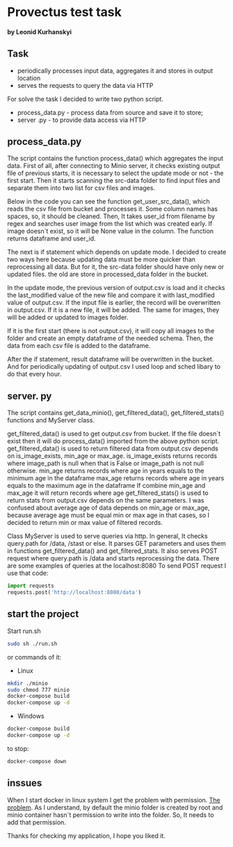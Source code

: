 # Provectus test task
#### by Leonid Kurhanskyi

## Task
- periodically processes input data, aggregates it and stores in output location
- serves the requests to query the data via HTTP

For solve the task I decided to write two python script.
- process_data.py - process data from source and save it to store;
- server .py - to provide data access via HTTP   

## process_data.py
The script contains the function process_data() which aggregates the input data.
First of all, after connecting to Minio server, it checks existing output file of previous starts, it is necessary to select the update mode or not - the first start. Then it starts scanning the src-data folder to find input files and separate them into two list for csv files and images.

Below in the code you can see the function get_user_src_data(), which reads the csv file from bucket and processes it. Some column names has spaces, so, it should be cleaned. Then, It takes user_id from filename by regex and searches user image from the list which was created early. If image doesn`t exist, so it will be None value in the column. The function returns dataframe and user_id.

The next is if statement which depends on update mode. I decided to create two ways here because updating data must be more quicker than reprocessing all data. But for it, the src-data folder should have only new or updated files. the old are store in processed_data folder in the bucket.

In the update mode, the previous version of output.csv is load and it checks the last_modified value of the new file and compare it with last_modified value of output.csv.
If the input file is earlier, the record will be overwritten in output.csv. If it is a new file, it will be added. The same for images, they will be added or updated to images folder.

If it is the first start (there is not output.csv), it will copy all images to the folder and create an empty dataframe of the needed schema. Then, the data from each csv file is added to the dataframe.

After the if statement, result dataframe will be overwritten in the bucket.
And for periodically updating of output.csv I used loop and sched libary to do that every hour.

## server. py
The script contains get_data_minio(), get_filtered_data(), get_filtered_stats() functions and MyServer class.

get_filtered_data() is used to get output.csv from bucket. If the file doesn`t exist then it will do process_data() imported from the above python script.
get_filtered_data() is used to return filtered data from output.csv depends on is_image_exists, min_age or max_age.
is_image_exists returns records where image_path is null when that is False or image_path is not null otherwise.
min_age returns records where age in years equals to the minimum age in the dataframe
max_age returns records where age in years equals to the maximum age in the dataframe
If combine min_age and max_age it will return records where age
get_filtered_stats() is used to return stats from output.csv depends on the same parameters. I was confused about average age of data depends on min_age or max_age, because average age must be equal min or max age in that cases, so I decided to return min or max value of filtered records.

Class MyServer is used to serve queries via http.
In general, It checks query.path for /data, /stast or else. It parses GET parameters and uses them in functions get_filtered_data() and get_filtered_stats.
It also serves POST request where query.path is /data and starts reprocessing the data.
There are some examples of queries at the localhost:8080
To send POST request I use that code:
```python
import requests
requests.post('http://localhost:8080/data')
```
## start the project
Start run.sh 
```bash
sudo sh ./run.sh
```
or commands of it:
- Linux
```bash
mkdir ./minio
sudo chmod 777 minio
docker-compose build
docker-compose up -d
```
- Windows
```bash
docker-compose build
docker-compose up -d
```
to stop:
```bash
docker-compose down
```

## inssues
When I start docker in linux system I get the problem with permission.
[The problem](https://stackoverflow.com/questions/72332735/minio-permission-denied). As I understand, by default the minio folder is created by root and minio container hasn`t permission to write into the folder. So, It needs to add that permission. 

Thanks for checking my application, I hope you liked it.